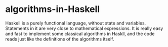 # algorithms-in-Haskell
Haskell is a purely functional language, without state and variables. Statements in it are very close to mathematical expressions. It is really easy and fast to implement some classical algorithms in Haskll, and the code reads just like the definitions of the algorithms itself.
